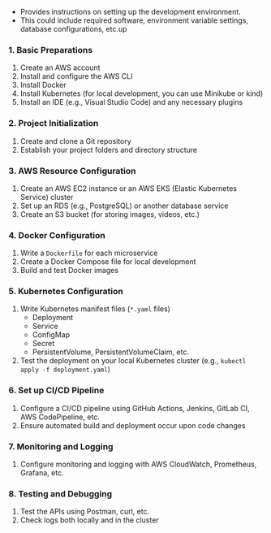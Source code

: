- Provides instructions on setting up the development environment.
- This could include required software, environment variable settings, database configurations, etc.up


### 1. Basic Preparations
1. Create an AWS account
2. Install and configure the AWS CLI
3. Install Docker
4. Install Kubernetes (for local development, you can use Minikube or kind)
5. Install an IDE (e.g., Visual Studio Code) and any necessary plugins


### 2. Project Initialization
1. Create and clone a Git repository
2. Establish your project folders and directory structure


### 3. AWS Resource Configuration
1. Create an AWS EC2 instance or an AWS EKS (Elastic Kubernetes Service) cluster
2. Set up an RDS (e.g., PostgreSQL) or another database service
3. Create an S3 bucket (for storing images, videos, etc.)


### 4. Docker Configuration
1. Write a `Dockerfile` for each microservice
2. Create a Docker Compose file for local development
3. Build and test Docker images


### 5. Kubernetes Configuration
1. Write Kubernetes manifest files (`*.yaml` files)
    - Deployment
    - Service
    - ConfigMap
    - Secret
    - PersistentVolume, PersistentVolumeClaim, etc.
2. Test the deployment on your local Kubernetes cluster (e.g., `kubectl apply -f deployment.yaml`)


### 6. Set up CI/CD Pipeline
1. Configure a CI/CD pipeline using GitHub Actions, Jenkins, GitLab CI, AWS CodePipeline, etc.
2. Ensure automated build and deployment occur upon code changes


### 7. Monitoring and Logging
1. Configure monitoring and logging with AWS CloudWatch, Prometheus, Grafana, etc.


### 8. Testing and Debugging
1. Test the APIs using Postman, curl, etc.
2. Check logs both locally and in the cluster
